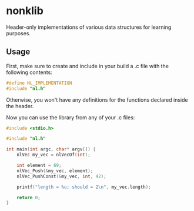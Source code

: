 # nonklib

Header-only implementations of various data structures for learning purposes.

## Usage

First, make sure to create and include in your build a .c file with the following contents:

```c
#define NL_IMPLEMENTATION
#include "nl.h"
```

Otherwise, you won't have any definitions for the functions declared inside the header.

Now you can use the library from any of your .c files:

```c
#include <stdio.h>

#include "nl.h"

int main(int argc, char* argv[]) {
    nlVec my_vec = nlVecOf(int);

    int element = 69;
    nlVec_Push(&my_vec, element);
    nlVec_PushConst(&my_vec, int, 42);

    printf("length = %u; should = 2\n", my_vec.length);

    return 0;
}
```
